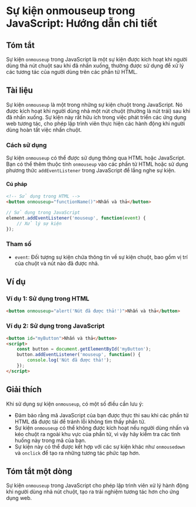 <!--
Meta Description: # Sự kiện onmouseup trong JavaScript: Hướng dẫn chi tiết ## Tóm tắt Sự kiện `onmouseup` trong JavaScript là một sự kiện được kích hoạt khi người dùng ...
Meta Keywords: kiện, trong, được, dụng, onmouseup
-->

# Sự kiện onmouseup trong JavaScript: Hướng dẫn chi tiết

## Tóm tắt
Sự kiện `onmouseup` trong JavaScript là một sự kiện được kích hoạt khi người dùng thả nút chuột sau khi đã nhấn xuống, thường được sử dụng để xử lý các tương tác của người dùng trên các phần tử HTML.

## Tài liệu
Sự kiện `onmouseup` là một trong những sự kiện chuột trong JavaScript. Nó được kích hoạt khi người dùng nhả một nút chuột (thường là nút trái) sau khi đã nhấn xuống. Sự kiện này rất hữu ích trong việc phát triển các ứng dụng web tương tác, cho phép lập trình viên thực hiện các hành động khi người dùng hoàn tất việc nhấn chuột.

### Cách sử dụng
Sự kiện `onmouseup` có thể được sử dụng thông qua HTML hoặc JavaScript. Bạn có thể thêm thuộc tính `onmouseup` vào các phần tử HTML hoặc sử dụng phương thức `addEventListener` trong JavaScript để lắng nghe sự kiện.

#### Cú pháp
```html
<!-- Sử dụng trong HTML -->
<button onmouseup="functionName()">Nhấn và thả</button>
```
```javascript
// Sử dụng trong JavaScript
element.addEventListener('mouseup', function(event) {
    // Xử lý sự kiện
});
```

### Tham số
- `event`: Đối tượng sự kiện chứa thông tin về sự kiện chuột, bao gồm vị trí của chuột và nút nào đã được nhả.

## Ví dụ
### Ví dụ 1: Sử dụng trong HTML
```html
<button onmouseup="alert('Nút đã được thả!')">Nhấn và thả</button>
```

### Ví dụ 2: Sử dụng trong JavaScript
```html
<button id="myButton">Nhấn và thả</button>
<script>
    const button = document.getElementById('myButton');
    button.addEventListener('mouseup', function() {
        console.log('Nút đã được thả!');
    });
</script>
```

## Giải thích
Khi sử dụng sự kiện `onmouseup`, có một số điều cần lưu ý:
- Đảm bảo rằng mã JavaScript của bạn được thực thi sau khi các phần tử HTML đã được tải để tránh lỗi không tìm thấy phần tử.
- Sự kiện `onmouseup` có thể không được kích hoạt nếu người dùng nhấn và kéo chuột ra ngoài khu vực của phần tử, vì vậy hãy kiểm tra các tình huống này trong mã của bạn.
- Sự kiện này có thể được kết hợp với các sự kiện khác như `onmousedown` và `onclick` để tạo ra những tương tác phức tạp hơn.

## Tóm tắt một dòng
Sự kiện `onmouseup` trong JavaScript cho phép lập trình viên xử lý hành động khi người dùng nhả nút chuột, tạo ra trải nghiệm tương tác hơn cho ứng dụng web.